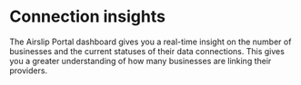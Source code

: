 # Connection insights

<p class="description"></p>

The Airslip Portal dashboard gives you a real-time insight on the number of businesses and the current statuses of their data connections. This gives you a greater understanding of how many businesses are linking their providers.